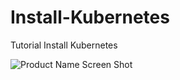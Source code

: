 # Install-Kubernetes
Tutorial Install Kubernetes

![Product Name Screen Shot](https://logos-download.com/wp-content/uploads/2018/09/Kubernetes_Logo.png)
